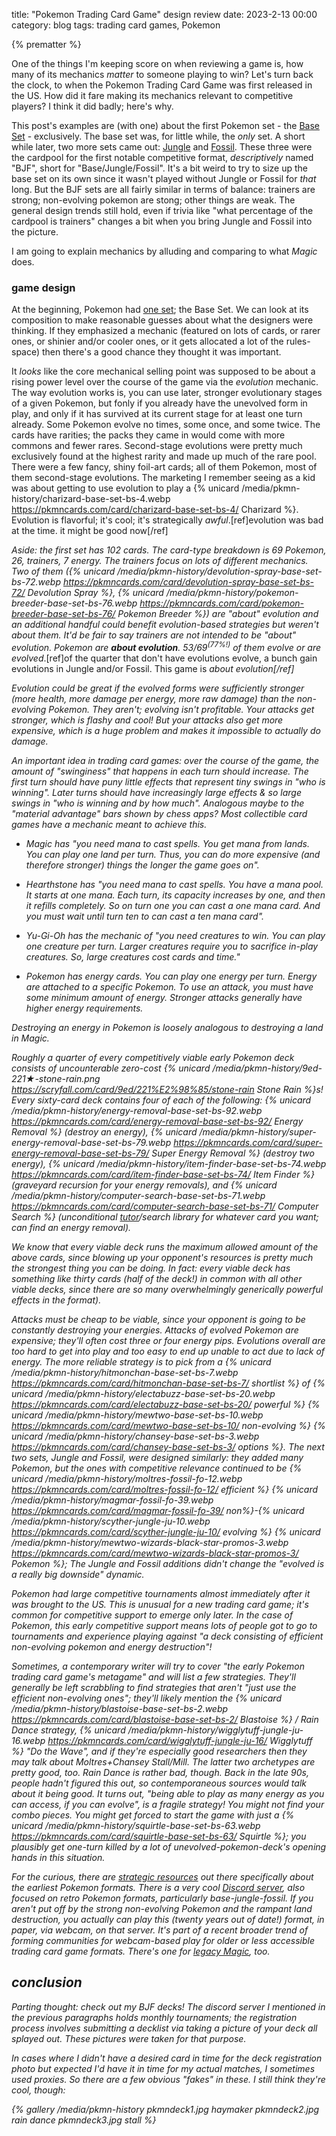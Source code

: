 title: "Pokemon Trading Card Game" design review
date: 2023-2-13 00:00
category: blog
tags: trading card games, Pokemon

{% prematter %}

One of the things I'm keeping score on when reviewing a game is, how many of its mechanics *matter* to someone playing to win? Let's turn back the clock, to when the Pokemon Trading Card Game was first released in the US. How did it fare making its mechanics relevant to competitive players? I think it did badly; here's why.

This post's examples are (with one) about the first Pokemon set - the [Base Set] - exclusively. The base set was, for little while, the *only* set. A short while later, two more sets came out: [Jungle] and [Fossil]. These three were the cardpool for the first notable competitive format, *descriptively* named "BJF", short for "Base/Jungle/Fossil". It's a bit weird to try to size up the base set on its own since it wasn't played without Jungle or Fossil for *that* long. But the BJF sets are all fairly similar in terms of balance: trainers are strong; non-evolving pokemon are stong; other things are weak. The general design trends still hold, even if trivia like "what percentage of the cardpool is trainers" changes a bit when you bring Jungle and Fossil into the picture.

I am going to explain mechanics by alluding and comparing to what *Magic* does.

<!-- more -->

### game design

At the beginning, Pokemon had [one set][Base Set]; the Base Set. We can look at its composition to make reasonable guesses about what the designers were thinking. If they emphasized a mechanic (featured on lots of cards, or rarer ones, or shinier and/or cooler ones, or it gets allocated a lot of the rules-space) then there's a good chance they thought it was important.

It *looks* like the core mechanical selling point was supposed to be about a rising power level over the course of the game via the *evolution* mechanic. The way evolution works is, you can use later, stronger evolutionary stages of a given Pokemon, but fonly if you already have the unevolved form in play, and only if it has survived at its current stage for at least one turn already. Some Pokemon evolve no times, some once, and some twice. The cards have rarities; the packs they came in would come with more commons and fewer rares. Second-stage evolutions were pretty much exclusively found at the highest rarity and made up much of the rare pool. There were a few fancy, shiny foil-art cards; all of them Pokemon, most of them second-stage evolutions.  The marketing I remember seeing as a kid was about getting to use evolution to play a {% unicard /media/pkmn-history/charizard-base-set-bs-4.webp https://pkmncards.com/card/charizard-base-set-bs-4/ Charizard %}. Evolution is flavorful; it's cool; it's strategically *awful*.[ref]evolution was bad at the time. it might be good now[/ref]

*Aside: the first set has 102 cards. The card-type breakdown is 69 Pokemon, 26, trainers, 7 energy. The trainers focus on lots of different mechanics. Two of them ({% unicard /media/pkmn-history/devolution-spray-base-set-bs-72.webp https://pkmncards.com/card/devolution-spray-base-set-bs-72/ Devolution Spray %}, {% unicard /media/pkmn-history/pokemon-breeder-base-set-bs-76.webp https://pkmncards.com/card/pokemon-breeder-base-set-bs-76/ Pokemon Breeder %}) are "about" evolution and an additional handful could benefit evolution-based strategies but weren't *about* them. It'd be fair to say trainers are not intended to be "about" evolution. Pokemon are **about evolution**. 53/69<sup>(77%!)</sup> of them evolve or are evolved*.[ref]of the quarter that don't have evolutions evolve, a bunch gain evolutions in Jungle and/or Fossil. This game is <em>about evolution[/ref]

Evolution could be great if the evolved forms were sufficiently stronger (more health, more damage per energy, more raw damage) than the non-evolving Pokemon. They aren't; evolving isn't profitable. Your attacks get stronger, which is flashy and cool! But your attacks also get more expensive, which is a huge problem and makes it impossible to *actually do damage*.

An important idea in trading card games: over the course of the game, the amount of "swinginess" that happens in each turn should increase. The first turn should have puny little effects that represent tiny swings in "who is winning". Later turns should have increasingly large effects & so large swings in "who is winning and by how much". Analogous maybe to the "material advantage" bars shown by chess apps? Most collectible card games have a mechanic meant to achieve this.

* Magic has "you need mana to cast spells. You get mana from lands. You can play one land per turn. Thus, you can do more expensive (and therefore stronger) things the longer the game goes on".

* Hearthstone has "you need mana to cast spells. You have a mana pool. It starts at one mana. Each turn, its capacity increases by one, and then it refills completely. So on turn one you can cast a one mana card. And you must wait until turn ten to can cast a ten mana card".

* Yu-Gi-Oh has the mechanic of "you need creatures to win. You can play one creature per turn. Larger creatures require you to sacrifice in-play creatures. So, large creatures cost cards and time."

* Pokemon has *energy* cards. You can play one energy per turn. Energy are attached to a specific Pokemon. To use an attack, you must have some minimum amount of energy. Stronger attacks generally have higher energy requirements.

Destroying an energy in Pokemon is loosely analogous to destroying a land in Magic.

Roughly a quarter of every competitively viable early Pokemon deck consists of uncounterable zero-cost {% unicard /media/pkmn-history/9ed-221★-stone-rain.png https://scryfall.com/card/9ed/221%E2%98%85/stone-rain Stone Rain %}s! Every sixty-card deck contains four of each of the following: {% unicard /media/pkmn-history/energy-removal-base-set-bs-92.webp https://pkmncards.com/card/energy-removal-base-set-bs-92/ Energy Removal %} (destroy an energy), {% unicard /media/pkmn-history/super-energy-removal-base-set-bs-79.webp https://pkmncards.com/card/super-energy-removal-base-set-bs-79/ Super Energy Removal %} (destroy *two* energy), {% unicard /media/pkmn-history/item-finder-base-set-bs-74.webp https://pkmncards.com/card/item-finder-base-set-bs-74/ Item Finder %} (graveyard recursion for your energy removals), and {% unicard /media/pkmn-history/computer-search-base-set-bs-71.webp https://pkmncards.com/card/computer-search-base-set-bs-71/ Computer Search %} (unconditional [tutor]/search library for whatever card you want; can find an energy removal).

We know that every viable deck runs the maximum allowed amount of the above cards, since blowing up your opponent's resources is pretty much the strongest thing you can be doing. In fact: every viable deck has something like *thirty* cards (half of the deck!) in common with all other viable decks, since there are so many overwhelmingly generically powerful effects in the format).

Attacks must be cheap to be viable, since your opponent is going to be constantly destroying your energies. Attacks of evolved Pokemon are *expensive*; they'll often cost three or four energy pips. Evolutions overall are too hard to get into play and too easy to end up unable to act due to lack of energy. The more reliable strategy is to pick from a {% unicard /media/pkmn-history/hitmonchan-base-set-bs-7.webp https://pkmncards.com/card/hitmonchan-base-set-bs-7/ shortlist %} of {% unicard /media/pkmn-history/electabuzz-base-set-bs-20.webp https://pkmncards.com/card/electabuzz-base-set-bs-20/ powerful %} {% unicard /media/pkmn-history/mewtwo-base-set-bs-10.webp https://pkmncards.com/card/mewtwo-base-set-bs-10/ non-evolving %} {% unicard /media/pkmn-history/chansey-base-set-bs-3.webp https://pkmncards.com/card/chansey-base-set-bs-3/ options %}. The next two sets, Jungle and Fossil, were designed similarly: they added many Pokemon, but the ones with competitive relevance continued to be {% unicard /media/pkmn-history/moltres-fossil-fo-12.webp https://pkmncards.com/card/moltres-fossil-fo-12/ efficient %} {% unicard /media/pkmn-history/magmar-fossil-fo-39.webp https://pkmncards.com/card/magmar-fossil-fo-39/ non%}-{% unicard /media/pkmn-history/scyther-jungle-ju-10.webp https://pkmncards.com/card/scyther-jungle-ju-10/ evolving %} {% unicard /media/pkmn-history/mewtwo-wizards-black-star-promos-3.webp https://pkmncards.com/card/mewtwo-wizards-black-star-promos-3/ Pokemon %}; The Jungle and Fossil additions didn't change the "evolved is a really big downside" dynamic.

Pokemon had large competitive tournaments almost immediately after it was brought to the US. This is unusual for a new trading card game; it's common for competitive support to emerge only later. In the case of Pokemon, this early competitive support means lots of people got to go to tournaments and experience playing against "a deck consisting of efficient non-evolving pokemon and energy destruction"!

Sometimes, a contemporary writer will try to cover "the early Pokemon trading card game's metagame" and will list a few strategies. They'll generally be left scrabbling to find strategies that *aren't* "just use the efficient non-evolving ones"; they'll likely mention the 
{% unicard /media/pkmn-history/blastoise-base-set-bs-2.webp https://pkmncards.com/card/blastoise-base-set-bs-2/ Blastoise %} / Rain Dance strategy, {% unicard /media/pkmn-history/wigglytuff-jungle-ju-16.webp https://pkmncards.com/card/wigglytuff-jungle-ju-16/ Wigglytuff %} "Do the Wave", and if they're especially good researchers then they may talk about Moltres+Chansey Stall/Mill. The latter two archetypes are pretty good, too. Rain Dance is rather bad, though. *Back in the late 90s*, people hadn't figured this out, so contemporaneous sources would talk about it being good. It turns out, "being able to play as many energy as you can access, *if* you can evolve", is a fragile strategy! You might not find your combo pieces. You might get forced to start the game with just a {% unicard /media/pkmn-history/squirtle-base-set-bs-63.webp https://pkmncards.com/card/squirtle-base-set-bs-63/ Squirtle %}; you plausibly get one-turn killed by a *lot* of unevolved-pokemon-deck's opening hands in this situation.

For the curious, there are [strategic resources] out there specifically about the earliest Pokemon formats. There is a very cool [Discord server], also focused on retro Pokemon formats, particularly base-jungle-fossil. If you aren't put off by the strong non-evolving Pokemon and the rampant land destruction, you actually can play this (twenty years out of date!) format, in paper, via webcam, on that server. It's part of a recent broader trend of forming communities for webcam-based play for older or less accessible trading card game formats. There's one for [legacy Magic], too.

## conclusion

Parting thought: check out my BJF decks! The discord server I mentioned in the previous paragraphs holds monthly tournaments; the registration process involves submitting a decklist via taking a picture of your deck all splayed out. These pictures were taken for that purpose.

In cases where I didn't have a desired card in time for the deck registration photo but expected I'd have it in time for my actual matches, I sometimes used proxies. So there are a few obvious "fakes" in these. I still think they're cool, though:

{% gallery /media/pkmn-history
  pkmndeck1.jpg haymaker
  pkmndeck2.jpg rain dance
  pkmndeck3.jpg stall
%}

[base set]: https://pkmncards.com/set/base-set/
[jungle]: https://bulbapedia.bulbagarden.net/wiki/Jungle_(TCG)
[fossil]: https://bulbapedia.bulbagarden.net/wiki/Fossil_(TCG)
[stone rain]: https://nyuu.page/media/pkmn-history/9ed-221★-stone-rain.png
[discord server]: https://discord.gg/hqRmAb6h
[legacy Magic]: https://discord.gg/np5CFwh
[strategic resources]: https://jklaczPokemon.com/
[tutor]: https://mtg.fandom.com/wiki/Tutor